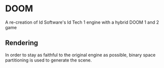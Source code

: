 # DOOM

A re-creation of Id Software's Id Tech 1 engine with a hybrid DOOM 1 and 2 game

## Rendering

In order to stay as faithful to the original engine as possible, binary space partitioning is used to generate the scene.

